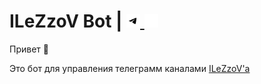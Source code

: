 <div>
    <h1>ILeZzoV Bot |
    <a href="https://t.me/ilezovofficial">
    <img src="https://raw.githubusercontent.com/ilezzov-code/ilezzov-code/aa47ccb88cde93b917537af6b2eb1210d2798f49/img/tgWhite.svg" height="22">
  </a>
  <a href="https://vk.com/ilezovofficial">
    <img src="https://raw.githubusercontent.com/ilezzov-code/ilezzov-code/aa47ccb88cde93b917537af6b2eb1210d2798f49/img/vkWhite.svg" height="22">
  </a>
    </h1>
</div>

Привет 👋

Это бот для управления телеграмм каналами [ILeZzoV'a](https://t.me/ilezovofficial)

